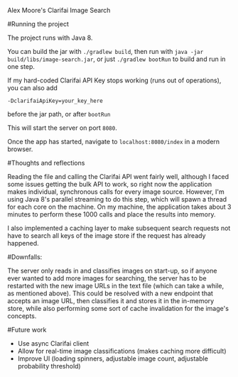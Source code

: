 Alex Moore's Clarifai Image Search

#Running the project

The project runs with Java 8.

You can build the jar with `./gradlew build`, then run with `java -jar build/libs/image-search.jar`,
or just `./gradlew bootRun` to build and run in one step.

If my hard-coded Clarifai API Key stops working (runs out of operations), you can also add

`-DclarifaiApiKey=your_key_here`

before the jar path, or after `bootRun`

This will start the server on port `8080`.

Once the app has started, navigate to `localhost:8080/index` in a modern browser.


#Thoughts and reflections

Reading the file and calling the Clarifai API went fairly well, although I faced some issues getting
the bulk API to work, so right now the application makes individual, synchronous calls for every image source.
However, I'm using Java 8's parallel streaming to do this step, which will spawn a thread for each core on the
machine. On my machine, the application takes about 3 minutes to perform these 1000 calls and place the
results into memory.

I also implemented a caching layer to make subsequent search requests not have to search all keys of the
image store if the request has already happened.


#Downfalls:

The server only reads in and classifies images on start-up, so if anyone ever wanted to add more images for searching,
the server has to be restarted with the new image URLs in the text file (which can take a while, as mentioned above).
This could be resolved with a new endpoint that accepts an image URL, then classifies it and stores it in the in-memory
store, while also performing some sort of cache invalidation for the image's concepts.


#Future work

- Use async Clarifai client
- Allow for real-time image classifications (makes caching more difficult)
- Improve UI (loading spinners, adjustable image count, adjustable probability threshold)